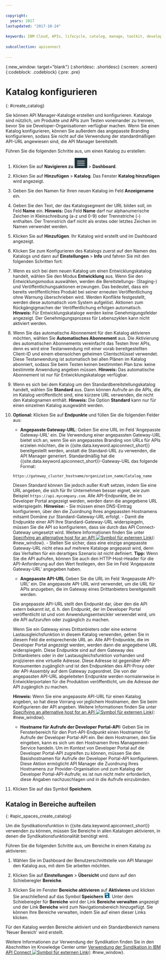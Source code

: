 ```yaml
---

copyright:
  years: 2017
lastupdated: "2017-10-24"

keywords: IBM Cloud, APIs, lifecycle, catalog, manage, toolkit, develop, dev portal

subcollection: apiconnect

---
```


{:new_window: target="blank"}
{:shortdesc: .shortdesc}
{:screen: .screen}
{:codeblock: .codeblock}
{:pre: .pre}

# Katalog konfigurieren
{: #create_catalog}

Sie können API Manager-Kataloge erstellen und konfigurieren. Kataloge sind nützlich, um Produkte und APIs zum Testen voneinander zu trennen,
bevor Sie sie Developer-Organisationen verfügbar machen.
Wenn Sie einen Katalog konfigurieren, können Sie außerdem das angepasste Branding konfigurieren, sodass
Sie nicht auf die Verwendung der standardmäßigen API-URL angewiesen sind, die API Manager bereitstellt.

Führen Sie die folgenden Schritte aus, um einen Katalog zu erstellen:

1. Klicken Sie auf **Navigieren zu** <img alt="Symbol 'Navigieren zu'" src="images/navigate_to_icon.png"> > **Dashboard**.

2. Klicken Sie auf **Hinzufügen** > **Katalog**.
Das Fenster **Katalog hinzufügen** wird angezeigt.

3.  Geben Sie den Namen für Ihren neuen Katalog im Feld **Anzeigename** ein.

4. Geben Sie den Text, der das Katalogsegment der URL bilden soll, im Feld
**Name** ein.
	**Hinweis:** Das Feld **Name** darf nur alphanumerische Zeichen in Kleinschreibung
(a-z und 0-9) oder Trennstriche (-) enthalten. Der Trennstrich darf nicht als erstes oder
letztes Zeichen im Namen verwendet werden.

5. Klicken Sie auf **Hinzufügen**. Ihr Katalog wird erstellt und im Dashboard angezeigt.

6. Klicken Sie zum Konfigurieren des Katalogs zuerst auf den Namen des Katalogs und dann auf **Einstellungen** > **Info** und fahren Sie mit den folgenden Schritten fort:
  1. Wenn es sich bei dem neuen Katalog um einen Entwicklungskatalog handelt, wählen Sie den Modus **Entwicklung** aus.
Wenn Sie den Entwicklungsmodus auswählen, werden die Bereitstellungs- (Staging-) und Veröffentlichungsaktionen erzwungen.
Das bedeutet, dass ein bereits veröffentlichtes Produkt bei seiner erneuten Veröffentlichung ohne Warnung überschrieben wird. Werden Konflikte festgestellt, werden
diese automatisch vom System aufgelöst. Aktionen zum Rückgängigmachen der Veröffentlichung erfolgen automatisch.
	**Hinweis:** Für Entwicklungskataloge werden keine Genehmigungsfelder angezeigt. Der Genehmigungsprozess
für Lebenszyklen kann nicht aktiviert werden.
  2. Wenn Sie das automatische Abonnement für den Katalog aktivieren möchten, wählen Sie
**Automatisches Abonnement** aus.
Die Aktivierung des automatischen Abonnements vereinfacht das Testen Ihrer APIs, denn es wird eine Testanwendung mit einer vorab bereitgestellten Client-ID und einem ebensolchen geheimen Clientschlüssel verwendet. Diese Testanwendung ist automatisch bei allen Plänen im Katalog abonniert, sodass Sie beim Testen keinen bestimmten Plan bzw. keine bestimmte Anwendung angeben müssen. 
    **Hinweis:** Das automatische Abonnement ist nur für Entwicklungskataloge verfügbar.
  3. Wenn es sich bei dem Katalog um den Standardbereitstellungskatalog handelt, wählen Sie **Standard** aus. Dann können Aufrufe
an die APIs, die im Katalog veröffentlicht sind, eine kürzere URL verwenden, die nicht den
Katalognamen enthält.
    **Hinweis:** Die Option **Standard** kann nur für einen einzelnen Katalog ausgewählt werden.
  4. **Optional:** Klicken Sie auf **Endpunkte** und füllen Sie die folgenden Felder aus:
        - **Angepasste Gateway-URL**: Geben Sie eine URL im Feld 'Angepasste Gateway-URL' ein. Die Verwendung einer angepassten Gateway-URL
        bietet sich an, wenn Sie ein angepasstes Branding von URLs für APIs erzielen möchten, die in {{site.data.keyword.apiconnect_short}} bereitgestellt werden,
        anstatt die Standard-URL zu verwenden, die API Manager generiert.
        Standardmäßig hat die {{site.data.keyword.apiconnect_short}}-Gateway-URL
        das folgende Format:
        ```
        https://gateway_cluster_hostname/organization_name/Catalog_name
        ```
        Diesen Standard können Sie jedoch außer Kraft setzen, indem Sie eine URL angeben, die sich für Ihr Unternehmen besser eignet, wie zum Beispiel
        `https://api.mycompany.com`. Alle API-Endpunkte, die im Developer Portal angezeigt werden,
        werden dann die angegebene URL widerspiegeln.
			**Hinweise:**
		    - Sie müssen einen DNS-Eintrag konfigurieren, über den die Zuordnung Ihres angepassten Hostnamens mitsamt Domäne zur Standard-Gateway-URL
      erfolgt.
		    - Damit die Endpunkte einer API Ihre Standard-Gateway-URL widerspiegeln, müssen Sie die API so konfigurieren, dass sie durch das
      API Connect-Gateway umgesetzt wird. Weitere Informationen finden Sie unter [Specifying an alternative host for an API ![Symbol für externen Link](../icons/launch-glyph.svg "Symbol für externen Link")](http://www.ibm.com/support/knowledgecenter/en/SSFS6T/com.ibm.apic.toolkit.doc/task_apionprem_creating_apis.html#task_tq2_11r_xt__enforce_step){: #new_window}.
		    - Stellen Sie sicher, dass eine einzige angepasste Gateway-URL nicht etwa auf mehrere Kataloge angepasst wird,
denn das Verhalten für ein derartiges Szenario ist nicht definiert.
				**Tipp:** Wenn Sie die API aufrufen, können Sie auch den HTTP-Host-Header für die API-Anforderung auf den Wert festlegen, den Sie
im Feld 'Angepasste Gateway-URL' angegeben haben.

	    - **Angepasste API-URL**
	    Geben Sie die URL im Feld 'Angepasste API-URL' ein. Die angepasste API-URL wird verwendet, um die URL für APIs anzugeben,
     die im Gateway eines Drittanbieters bereitgestellt werden.

	    Die angepasste API-URL stellt den Endpunkt dar, über den die API extern bekannt ist, d. h. den Endpunkt, der im Developer Portal veröffentlicht ist und
     vom Anwendungsentwickler verwendet wird, um die API aufzurufen oder
     zugänglich zu machen.

	    Wenn Sie ein Gateway eines Drittanbieters oder eine externe Lastausgleichsfunktion in diesem Katalog verwenden, geben Sie in diesem Feld
     die entsprechende URL an. Alle API-Endpunkte, die im Developer Portal angezeigt werden, werden dann die angegebene
     URL widerspiegeln. Diese Endpunkte sind auf dem Gateway des Drittanbieters oder in der Lastausgleichsfunktion vorhanden und
     projizieren eine virtuelle Adresse. Diese Adresse ist gegenüber API-Konsumenten zugänglich und ist den Endpunkten des API-Proxy
     oder der API-Assembly auf dem Gateway zugeordnet. Die von der angepassten API-URL abgeleiteten Endpunkte werden normalerweise in Entwicklerportalen für
     die Produktion veröffentlicht, um die Adresse der API zugänglich zu machen.

	    **Hinweis:** Wenn Sie eine angepasste API-URL für einen Katalog angeben, so hat diese Vorrang vor jeglichem Hostnamen, den Sie
     beim Konfigurieren der API angeben. Weitere Informationen finden Sie unter [Specifying an alternative host for an API ![Symbol für externen Link](../icons/launch-glyph.svg "Symbol für externen Link")](http://www.ibm.com/support/knowledgecenter/en/SSFS6T/com.ibm.apic.toolkit.doc/task_apionprem_creating_apis.html#task_tq2_11r_xt__enforce_step){: #new_window}.

	    - **Hostname für Aufrufe der Developer Portal-API:**
     Geben Sie im Fensterbereich für den Port-API-Endpunkt einen Hostnamen für Aufrufe der Developer Portal-API ein. Bei dem Hostnamen,
     den Sie eingeben, kann es sich um den Hostnamen Ihres Management-Service handeln. Um im Kontext von Developer Portal auf die
     Developer Portal-API zugreifen zu können, müssen Sie den Basishostnamen für Aufrufe der Developer Portal-API
     konfigurieren. Diese Aktion ermöglicht API Manager die Zuordnung Ihres Hostnamens zur
     Provider-Organisation und zum Katalog der Developer Portal-API-Aufrufe; es ist nun nicht mehr
     erforderlich, diese Angaben nachzuschlagen und in die Aufrufe einzubinden.

7. Klicken Sie auf das Symbol **Speichern**.

## Katalog in Bereiche aufteilen
{: #apic_spaces_create_catalog}

Um die Syndikationsfunktion in {{site.data.keyword.apiconnect_short}} verwenden zu können, müssen Sie Bereiche in allen Katalogen
aktivieren, in denen die Syndikationsfunktionalität benötigt wird.

Führen Sie die folgenden Schritte aus, um Bereiche in einem Katalog zu aktivieren:
1. Wählen Sie im Dashboard der Benutzerschnittstelle von API Manager den Katalog aus, mit dem Sie arbeiten möchten.

2. Klicken Sie auf **Einstellungen** > **Übersicht** und dann auf den Schieberegler **Bereiche**.

3. Klicken Sie im Fenster **Bereiche aktivieren** auf **Aktivieren** und klicken Sie anschließend auf das Symbol **Speichern** <img src="images/icon_save.png" alt="Symbol 'Speichern'"/>.
Unter dem Schieberegler für **Bereiche** wird der Link **Bereiche verwalten** angezeigt und der
Link **Bereiche** wird zum Navigationsbereich hinzugefügt. Sie können Ihre Bereiche verwalten, indem Sie auf einen dieser Links klicken.

Für den Katalog werden Bereiche aktiviert und ein Standardbereich namens 'Neuer Bereich' wird
erstellt.

Weitere Informationen zur Verwendung der Syndikation finden Sie in den Abschnitten im Knowledge Center unter [Verwendung der Syndikation in IBM API Connect ![Symbol für externen Link](../icons/launch-glyph.svg "Symbol für externen Link")](http://www.ibm.com/support/knowledgecenter/SSFS6T/com.ibm.apic.apionprem.doc/capic_syndication_using.html){: #new_window}.
